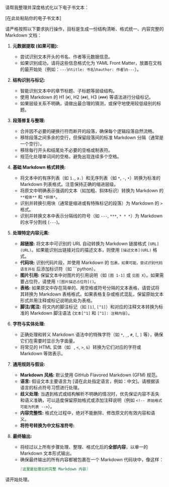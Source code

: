 请帮我整理并深度格式化以下电子书文本：

[在此处粘贴你的电子书文本]

请严格按照以下要求执行操作，目标是生成一份结构清晰、格式统一、内容完整的 Markdown 文档：

1.  **元数据提取 (如果可能):**
    *   尝试识别文本开头的书名、作者等元数据信息。
    *   如果识别成功，请将这些信息格式化为 YAML Front Matter，放置在文档的最开始处（例如：`---`\n`title: 书名`\n`author: 作者`\n`---`）。

2.  **结构识别与标记:**
    *   智能识别文本中的章节标题、子标题等层级结构。
    *   使用 Markdown 的 H1 (`#`), H2 (`##`), H3 (`###`) 等语法进行分级标记。
    *   如果层级关系不明确，请做出最合理的猜测，或保守地使用较低级别的标题。

3.  **段落修复与整理:**
    *   合并因不必要的硬换行符而断开的段落，确保每个逻辑段落自然流畅。
    *   移除段落之间多余的空行，但保留段落间的标准 Markdown 分隔（通常是一个空行）。
    *   移除每行开头和结尾处不必要的空格或制表符。
    *   规范化处理单词间的空格，避免出现连续多个空格。

4.  **基础 Markdown 格式转换:**
    *   将文本中的有序列表（如 `1.`, `a.`）和无序列表（如 `*`, `-`, `•`）转换为标准的 Markdown 列表格式。注意保持正确的缩进层级。
    *   将原文中明确表示强调的文本（如加粗、斜体标识）转换为 Markdown 的 `**粗体**` 和 `*斜体*`。
    *   识别并转换引用块（通常是缩进或有特殊标记的段落）为 Markdown 的 `> ` 格式。
    *   识别并转换文本中表示分隔线的符号（如 `---`, `***`, `* * *`）为 Markdown 的水平分割线 (`---`)。

5.  **处理特定内容元素:**
    *   **超链接:** 将文本中可识别的 URL 自动转换为 Markdown 链接格式 `[URL](URL)`。如果能识别出链接对应的描述文本，则使用 `[描述文本](URL)` 格式。
    *   **代码块:** 识别代码片段，并使用 Markdown 的 ``` 包裹。如果可能，尝试识别代码语言并在 ``` 后添加标识符（如 ```python）。
    *   **图片引用:** 保留文本中对图片的引用说明（如 `[图 1-1]` 或 `见图 X`）。如果需要占位符，请使用 `![图片描述占位符]()`。
    *   **表格:** 如果原文中存在简单的、用空格或符号分隔的文本表格，请尝试将其转换为 Markdown 表格格式。如果表格复杂或格式混乱，保留原始文本形式并用注释或标记说明此处为表格。
    *   **脚注/尾注:** 将文内的脚注标记（如 `[1]`, `[^1]`）和对应的注释文本转换为标准的 Markdown 脚注语法 (`文本[^1]` 和 `[^1]: 注释内容`）。

6.  **字符与实体处理:**
    *   正确处理和转义 Markdown 语法中的特殊字符（如 `*`, `_`, `#`, `[`, `]` 等），确保它们在需要时显示为字面量。
    *   将常见的 HTML 实体（如 ` `, `<`, `>`, `&`）转换为它们对应的字符或 Markdown 等效表示。

7.  **通用规则与假设:**
    *   **Markdown 风格:** 默认使用 GitHub Flavored Markdown (GFM) 规范。
    *   **语言:** 假设文本主要语言为 [请在此处指定语言，例如：中文]。请根据该语言的标点符号习惯进行处理。
    *   **歧义处理:** 当遇到格式或结构解析不明确的情况时，优先保证内容不丢失和语义准确，可以适度保留原始格式或添加注释说明（例如 `<!-- 原始格式可能为列表 -->`）。
    *   **内容完整性:** 格式化过程中，绝对不能删除、修改原文的有效内容和语义。
    *   **将符号转换为中文标准符号:**    

8.  **最终输出:**
    *   将经过以上所有步骤处理、整理、格式化后的**全部内容**，以单一的 Markdown 文本形式输出。
    *   确保最终输出的所有内容都被包裹在一个 Markdown 代码块中，像这样：
        ```markdown
        [这里是处理后的完整 Markdown 内容]
        ```

请开始处理。
